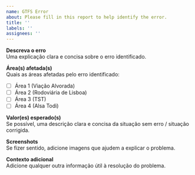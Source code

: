 ```yaml
---
name: GTFS Error
about: Please fill in this report to help identify the error.
title: ''
labels: ''
assignees: ''
---
```


**Descreva o erro**  
Uma explicação clara e concisa sobre o erro identificado.

**Área(s) afetada(s)**  
Quais as áreas afetadas pelo erro identificado:

- [ ] Área 1 (Viação Alvorada)
- [ ] Área 2 (Rodoviária de Lisboa)
- [ ] Área 3 (TST)
- [ ] Área 4 (Alsa Todi)

**Valor(es) esperado(s)**  
Se possível, uma descrição clara e concisa da situação sem erro / situação corrigida.

**Screenshots**  
Se fizer sentido, adicione imagens que ajudem a explicar o problema.

**Contexto adicional**  
Adicione qualquer outra informação útil à resolução do problema.
